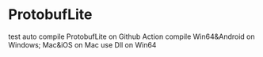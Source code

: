 # ProtobufLite
test auto compile ProtobufLite on Github Action
compile Win64&Android on Windows; Mac&iOS on Mac
use Dll on Win64